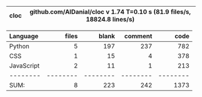 cloc|github.com/AlDanial/cloc v 1.74  T=0.10 s (81.9 files/s, 18824.8 lines/s)
--- | ---

Language|files|blank|comment|code
:-------|-------:|-------:|-------:|-------:
Python|5|197|237|782
CSS|1|15|4|378
JavaScript|2|11|1|213
--------|--------|--------|--------|--------
SUM:|8|223|242|1373
